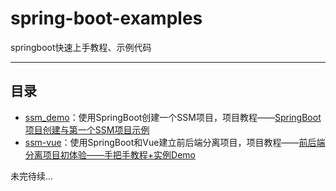 # spring-boot-examples
springboot快速上手教程、示例代码

---

## 目录
- [ssm_demo](https://github.com/laolunsi/spring-boot-examples/tree/master/ssm_demo)：使用SpringBoot创建一个SSM项目，项目教程——[SpringBoot项目创建与第一个SSM项目示例](https://blog.csdn.net/qq_28379809/article/details/83218797)
- [ssm-vue](https://github.com/laolunsi/spring-boot-examples/tree/master/ssm_vue)：使用SpringBoot和Vue建立前后端分离项目，项目教程——[前后端分离项目初体验——手把手教程+实例Demo](https://blog.csdn.net/qq_28379809/article/details/87995524)

未完待续...
